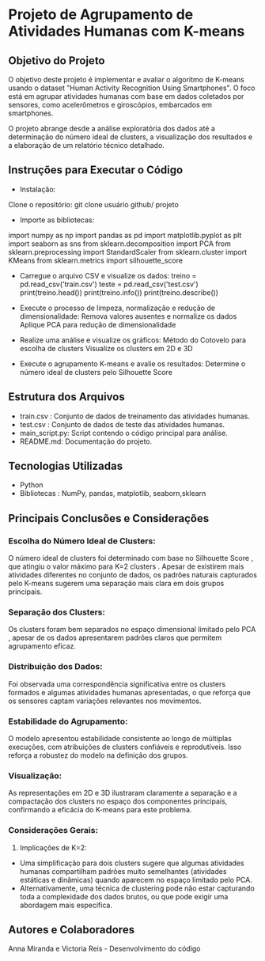 # Projeto de Agrupamento de Atividades Humanas com K-means

## Objetivo do Projeto

O objetivo deste projeto é implementar e avaliar o algoritmo de K-means usando o dataset "Human Activity Recognition Using Smartphones". O foco está em agrupar atividades humanas com base em dados coletados por sensores, como acelerômetros e giroscópios, embarcados em smartphones. 
 
O projeto abrange desde a análise exploratória dos dados até a determinação do número ideal de clusters, a visualização dos resultados e a elaboração de um relatório técnico detalhado.

## Instruções para Executar o Código

- Instalação:

Clone o repositório:
git clone usuário github/ projeto

- Importe as bibliotecas:

import numpy as np
import pandas as pd
import matplotlib.pyplot as plt
import seaborn as sns
from sklearn.decomposition import PCA
from sklearn.preprocessing import StandardScaler
from sklearn.cluster import KMeans
from sklearn.metrics import silhouette_score

- Carregue o arquivo CSV e visualize os dados:
treino = pd.read_csv('train.csv')
teste = pd.read_csv('test.csv')
print(treino.head())
print(treino.info())
print(treino.describe())

- Execute o processo de limpeza, normalização e redução de dimensionalidade:
Remova valores ausentes e normalize os dados
Aplique PCA para redução de dimensionalidade

- Realize uma análise e visualize os gráficos:
Método do Cotovelo para escolha de clusters
Visualize os clusters em 2D e 3D

- Execute o agrupamento K-means e avalie os resultados:
Determine o número ideal de clusters pelo Silhouette Score

## Estrutura dos Arquivos
- train.csv : Conjunto de dados de treinamento das atividades humanas.
- test.csv : Conjunto de dados de teste das atividades humanas.
- main_script.py: Script contendo o código principal para análise.
- README.md: Documentação do projeto.

## Tecnologias Utilizadas
- Python
- Bibliotecas : NumPy, pandas, matplotlib, seaborn,sklearn

## Principais Conclusões e Considerações
### Escolha do Número Ideal de Clusters:
O número ideal de clusters foi determinado com base no Silhouette Score , que atingiu o valor máximo para K=2 clusters .
Apesar de existirem mais atividades diferentes no conjunto de dados, os padrões naturais capturados pelo K-means sugerem uma separação mais clara em dois grupos principais.
### Separação dos Clusters:
Os clusters foram bem separados no espaço dimensional limitado pelo PCA , apesar de os dados apresentarem padrões claros que permitem agrupamento eficaz.
### Distribuição dos Dados:
Foi observada uma correspondência significativa entre os clusters formados e algumas atividades humanas apresentadas, o que reforça que os sensores captam variações relevantes nos movimentos.
### Estabilidade do Agrupamento:
O modelo apresentou estabilidade consistente ao longo de múltiplas execuções, com atribuições de clusters confiáveis ​​e reprodutíveis. Isso reforça a robustez do modelo na definição dos grupos.
### Visualização:
As representações em 2D e 3D ilustraram claramente a separação e a compactação dos clusters no espaço dos componentes principais, confirmando a eficácia do K-means para este problema.
### Considerações Gerais:
1. Implicações de K=2:
* Uma simplificação para dois clusters sugere que algumas atividades humanas compartilham padrões muito semelhantes (atividades estáticas e dinâmicas) quando aparecem no espaço limitado pelo PCA.
* Alternativamente, uma técnica de clustering pode não estar capturando toda a complexidade dos dados brutos, ou que pode exigir uma abordagem mais específica.

## Autores e Colaboradores
Anna Miranda e Victoria Reis - Desenvolvimento do código


